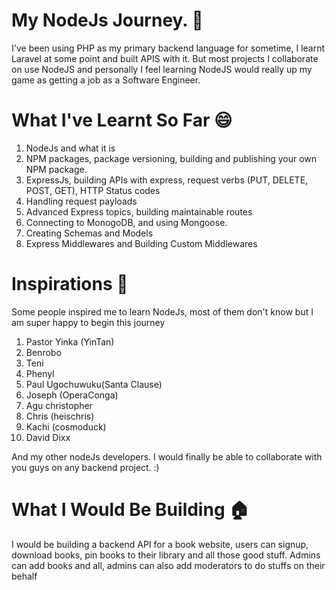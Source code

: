 # My NodeJs Journey. 🚀

I've been using PHP as my primary backend language for sometime, I learnt Laravel at some point and built APIS with it. But most projects I collaborate on use NodeJS and personally I feel learning NodeJS would really up my game as getting a job as a Software Engineer. 


# What I've Learnt So Far 😄

1. NodeJs and what it is
2. NPM packages, package versioning, building and publishing your own NPM package.
3. ExpressJs, building APIs with express, request verbs (PUT, DELETE, POST, GET), HTTP Status codes
4. Handling request payloads
5. Advanced Express topics, building maintainable routes
6. Connecting to MonogoDB, and using Mongoose.
7. Creating Schemas and Models
8. Express Middlewares and Building Custom Middlewares

# Inspirations 🙌

Some people inspired me to learn NodeJs, most of them don't know but I am super happy to begin this journey

1. Pastor Yinka (YinTan)
2. Benrobo
3. Teni
4. Phenyl
5. Paul Ugochuwuku(Santa Clause)
6. Joseph (OperaConga)
7. Agu christopher
8. Chris (heischris)
9. Kachi (cosmoduck)
10. David Dixx 

And my other nodeJs developers. I would finally be able to collaborate with you guys on any backend project. :)



# What I Would Be Building 🏠

I would be building a backend API for a book website, users can signup, download books, pin books to their library and all those good stuff. Admins can add books and all, admins can also add moderators to do stuffs on their behalf

